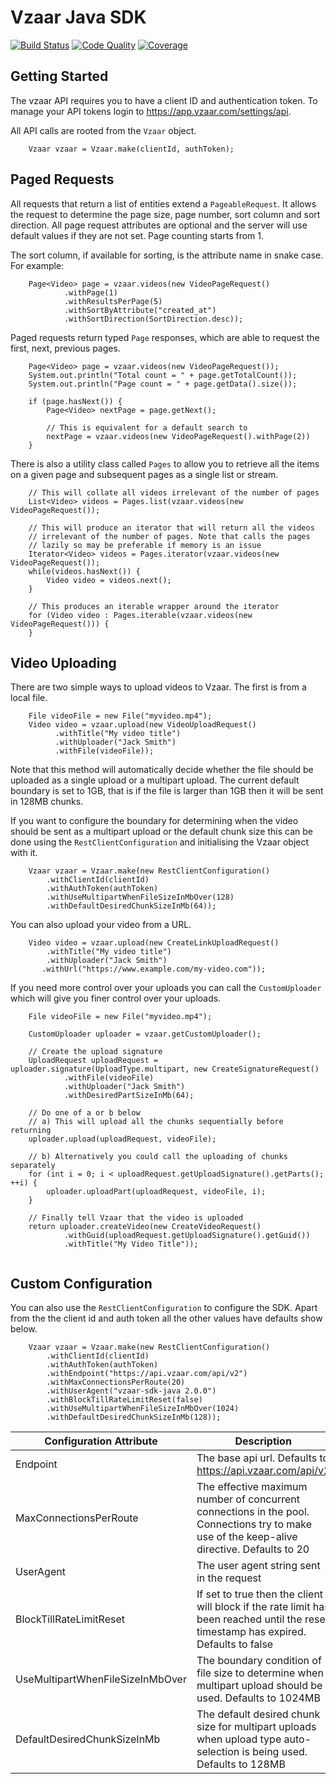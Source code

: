 # Vzaar Java SDK

[![Build Status](https://api.travis-ci.org/nine-lives/vzaar-sdk-java.png)](https://travis-ci.org/nine-lives/vzaar-sdk-java)
[![Code Quality](https://api.codacy.com/project/badge/grade/e37e10ecd34e4942acc11ebbb8aa2e3c)](https://www.codacy.com/app/nine-lives/vzaar-sdk-java)
[![Coverage](https://api.codacy.com/project/badge/coverage/e37e10ecd34e4942acc11ebbb8aa2e3c)](https://www.codacy.com/app/nine-lives/vzaar-sdk-java)

## Getting Started

The vzaar API requires you to have a client ID and authentication token. 
To manage your API tokens login to https://app.vzaar.com/settings/api.

All API calls are rooted from the `Vzaar` object.

```
    Vzaar vzaar = Vzaar.make(clientId, authToken);
```

## Paged Requests

All requests that return a list of entities extend a `PageableRequest`. It
allows the request to determine the page size, page number, sort column and
sort direction. All page request attributes are optional and the server will
use default values if they are not set. Page counting starts from 1.

The sort column, if available for sorting, is the attribute name in snake case. For example:

```
    Page<Video> page = vzaar.videos(new VideoPageRequest()
            .withPage(1)
            .withResultsPerPage(5)
            .withSortByAttribute("created_at")
            .withSortDirection(SortDirection.desc));
```

Paged requests return typed `Page` responses, which are able to request the first,
next, previous pages.

```
    Page<Video> page = vzaar.videos(new VideoPageRequest());
    System.out.println("Total count = " + page.getTotalCount());
    System.out.println("Page count = " + page.getData().size());
    
    if (page.hasNext()) {
        Page<Video> nextPage = page.getNext();
        
        // This is equivalent for a default search to 
        nextPage = vzaar.videos(new VideoPageRequest().withPage(2))
    }
```

There is also a utility class called `Pages` to allow you to retrieve
all the items on a given page and subsequent pages as a single list or 
stream.

```
    // This will collate all videos irrelevant of the number of pages 
    List<Video> videos = Pages.list(vzaar.videos(new VideoPageRequest());
    
    // This will produce an iterator that will return all the videos
    // irrelevant of the number of pages. Note that calls the pages
    // lazily so may be preferable if memory is an issue
    Iterator<Video> videos = Pages.iterator(vzaar.videos(new VideoPageRequest());
    while(videos.hasNext()) {
        Video video = videos.next();
    }
    
    // This produces an iterable wrapper around the iterator
    for (Video video : Pages.iterable(vzaar.videos(new VideoPageRequest())) {
    }
```

## Video Uploading
 
There are two simple ways to upload videos to Vzaar. The first is from
a local file.
 
```
    File videoFile = new File("myvideo.mp4");
    Video video = vzaar.upload(new VideoUploadRequest()
          .withTitle("My video title")
          .withUploader("Jack Smith")
          .withFile(videoFile));
```

Note that this method will automatically decide whether the file should
be uploaded as a single upload or a multipart upload. The current default 
boundary is set to 1GB, that is if the file is larger than 1GB then it
will be sent in 128MB chunks.

If you want to configure the boundary for determining when the video
should be sent as a multipart upload or the default chunk size this can
be done using the `RestClientConfiguration` and initialising the Vzaar
object with it.

```
    Vzaar vzaar = Vzaar.make(new RestClientConfiguration()
        .withClientId(clientId)
        .withAuthToken(authToken)
        .withUseMultipartWhenFileSizeInMbOver(128)
        .withDefaultDesiredChunkSizeInMb(64));
```

You can also upload your video from a URL.

```
    Video video = vzaar.upload(new CreateLinkUploadRequest()
        .withTitle("My video title")
        .withUploader("Jack Smith")
       .withUrl("https://www.example.com/my-video.com"));
```

If you need more control over your uploads you can call the `CustomUploader`
which will give you finer control over your uploads.

```
    File videoFile = new File("myvideo.mp4");

    CustomUploader uploader = vzaar.getCustomUploader();

    // Create the upload signature
    UploadRequest uploadRequest = uploader.signature(UploadType.multipart, new CreateSignatureRequest()
            .withFile(videoFile)
            .withUploader("Jack Smith")
            .withDesiredPartSizeInMb(64);

    // Do one of a or b below
    // a) This will upload all the chunks sequentially before returning
    uploader.upload(uploadRequest, videoFile);
    
    // b) Alternatively you could call the uploading of chunks separately
    for (int i = 0; i < uploadRequest.getUploadSignature().getParts(); ++i) {
        uploader.uploadPart(uploadRequest, videoFile, i);
    }

    // Finally tell Vzaar that the video is uploaded
    return uploader.createVideo(new CreateVideoRequest()
            .withGuid(uploadRequest.getUploadSignature().getGuid())
            .withTitle("My Video Title"));
    

```

## Custom Configuration

You can also use the `RestClientConfiguration` to configure the SDK. Apart
from the the client id and auth token all the other values have defaults
show below.

```
    Vzaar vzaar = Vzaar.make(new RestClientConfiguration()
        .withClientId(clientId)
        .withAuthToken(authToken)
        .withEndpoint("https://api.vzaar.com/api/v2")
        .withMaxConnectionsPerRoute(20)
        .withUserAgent("vzaar-sdk-java 2.0.0")
        .withBlockTillRateLimitReset(false)
        .withUseMultipartWhenFileSizeInMbOver(1024)
        .withDefaultDesiredChunkSizeInMb(128));
```

| Configuration Attribute | Description |
| ----------------------- | ----------- |
| Endpoint | The base api url. Defaults to https://api.vzaar.com/api/v2 |
| MaxConnectionsPerRoute | The effective maximum number of concurrent connections in the pool. Connections try to make use of the keep-alive directive. Defaults to 20
| UserAgent | The user agent string sent in the request
| BlockTillRateLimitReset | If set to true then the client will block if the rate limit has been reached until the reset timestamp has expired. Defaults to false
| UseMultipartWhenFileSizeInMbOver | The boundary condition of file size to determine when multipart upload should be used. Defaults to 1024MB
| DefaultDesiredChunkSizeInMb | The default desired chunk size for multipart uploads when upload type auto-selection is being used. Defaults to 128MB 




